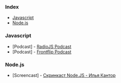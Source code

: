 ### Index

* [Javascript](#javascript)
* [Node.js](#Nodejs)


### Javascript

* [Podcast] - [RadioJS Podcast](http://radiojs.ru)
* [Podcast] - [Frontflip Podcast](http://frontflip.me)


### Node.js

* [Screencast] - [Скринкаст Node.JS - Илья Кантор](https://learn.javascript.ru/nodejs-screencast/)
